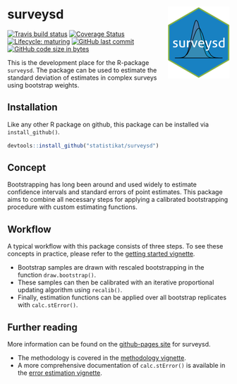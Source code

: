 
# surveysd <img src="man/figures/logo.png" align="right" alt="" />

[![Travis build
status](https://img.shields.io/travis/statistikat/surveysd.svg?logo=travis)](https://travis-ci.org/statistikat/surveysd)
[![Coverage
Status](https://img.shields.io/coveralls/github/statistikat/surveysd.svg?colorB=red&logo=codecov)](https://coveralls.io/github/statistikat/surveysd?branch=master)
[![Lifecycle:
maturing](https://img.shields.io/badge/lifecycle-maturing-blue.svg?logo=github)](https://www.tidyverse.org/lifecycle/#maturing)
[![GitHub last
commit](https://img.shields.io/github/last-commit/statistikat/surveysd.svg?logo=github)](https://github.com/statistikat/surveysd/commits/master)
[![GitHub code size in
bytes](https://img.shields.io/github/languages/code-size/statistikat/surveysd.svg?logo=github)](https://github.com/statistikat/surveysd)

<!--
[![CRAN](http://www.r-pkg.org/badges/version/surveysd)](https://CRAN.R-project.org/package=surveysd)
[![Downloads](http://cranlogs.r-pkg.org/badges/surveysd)](https://CRAN.R-project.org/package=surveysd)
[![Mentioned in Awesome Official Statistics ](https://awesome.re/mentioned-badge.svg)](http://www.awesomeofficialstatistics.org)
-->

This is the development place for the R-package `surveysd`. The package
can be used to estimate the standard deviation of estimates in complex
surveys using bootstrap weights.

## Installation

Like any other R package on github, this package can be installed via
`install_github()`.

``` r
devtools::install_github("statistikat/surveysd")
```

## Concept

Bootstrapping has long been around and used widely to estimate
confidence intervals and standard errors of point estimates. This
package aims to combine all necessary steps for applying a calibrated
bootstrapping procedure with custom estimating functions.

## Workflow

A typical workflow with this package consists of three steps. To see
these concepts in practice, please refer to the [getting started
vignette](https://statistikat.github.io/surveysd/articles/surveysd.html).

  - Bootstrap samples are drawn with rescaled bootstrapping in the
    function `draw.bootstrap()`.
  - These samples can then be calibrated with an iterative proportional
    updating algorithm using `recalib()`.
  - Finally, estimation functions can be applied over all bootstrap
    replicates with `calc.stError()`.

## Further reading

More information can be found on the [github-pages
site](https://statistikat.github.io/surveysd) for surveysd.

  - The methodology is covered in the [methodology
    vignette](https://statistikat.github.io/surveysd/articles/methodology.html).
  - A more comprehensive documentation of `calc.stError()` is available
    in the [error estimation
    vignette](https://statistikat.github.io/surveysd/articles/error_estimation.html).
